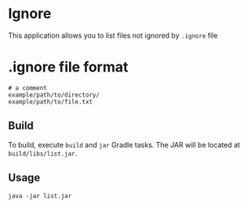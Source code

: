 # Ignore

This application allows you to list files not ignored by `.ignore` file

# .ignore file format
    # a comment
    example/path/to/directory/
    example/path/to/file.txt

## Build
To build, execute `build` and `jar` Gradle tasks.
The JAR will be located at `build/libs/list.jar`.
## Usage
`java -jar list.jar`